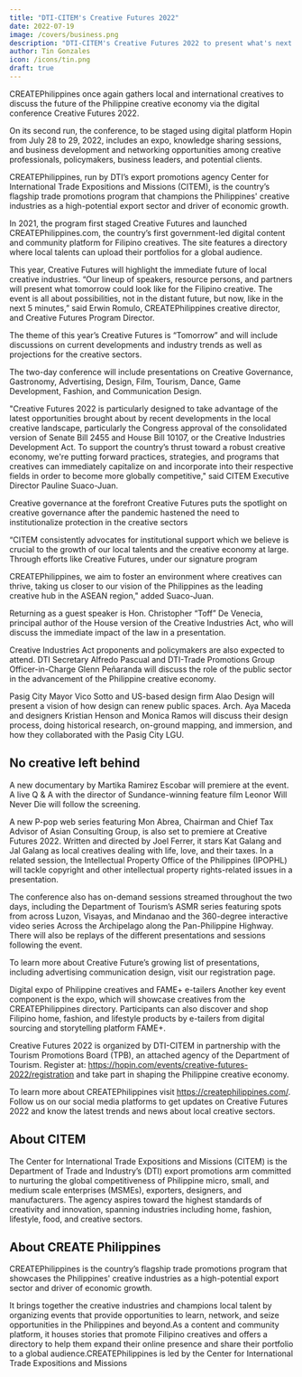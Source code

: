 ```yaml
---
title: "DTI-CITEM's Creative Futures 2022"
date: 2022-07-19
image: /covers/business.png
description: "DTI-CITEM's Creative Futures 2022 to present what's next for the Philippine creative economy"
author: Tin Gonzales
icon: /icons/tin.png
draft: true
---
```



CREATEPhilippines once again gathers local and international creatives to discuss the future of the Philippine creative economy via the digital conference Creative Futures 2022. 

On its second run, the conference, to be staged using digital platform Hopin from July 28 to 29, 2022, includes an expo, knowledge sharing sessions, and business development and networking opportunities among creative professionals, policymakers, business leaders, and potential clients.

CREATEPhilippines, run by DTI’s export promotions agency Center for International Trade Expositions and Missions (CITEM), is the country’s flagship trade promotions program that champions the Philippines' creative industries as a high-potential export sector and driver of  economic growth. 

In 2021, the program first staged Creative Futures and launched CREATEPhilippines.com, the country’s first government-led digital content and community platform for Filipino creatives. The site features a directory where local talents can upload their portfolios for a global audience. 

This year, Creative Futures will highlight the immediate future of local creative industries. “Our lineup of speakers, resource persons, and partners will present what tomorrow could look like for the Filipino creative. The event is all about possibilities, not in the distant future, but now, like in the next 5 minutes,” said Erwin Romulo, CREATEPhilippines creative director, and Creative Futures Program Director.

The theme of this year’s Creative Futures is “Tomorrow” and will include discussions on current developments and industry trends as well as projections for the creative sectors.

The two-day conference will include presentations on Creative Governance, Gastronomy, Advertising, Design, Film, Tourism, Dance, Game Development, Fashion, and Communication Design. 

"Creative Futures 2022 is particularly designed to take advantage of the latest opportunities brought about by recent developments in the local creative landscape, particularly the Congress approval of the consolidated version of Senate Bill 2455 and House Bill 10107, or the Creative Industries Development Act. To support the country’s thrust toward a robust creative economy, we're putting forward practices, strategies, and programs that creatives can immediately capitalize on and incorporate into their respective fields in order to become more globally competitive," said CITEM Executive Director Pauline Suaco-Juan.

Creative governance at the forefront Creative Futures puts the spotlight on creative governance after the pandemic hastened the need to institutionalize protection in the creative sectors

“CITEM consistently advocates for institutional support which we believe is crucial to the growth 
of our local talents and the creative economy at large. Through efforts like Creative Futures, under our signature program

CREATEPhilippines, we aim to foster an environment where creatives can thrive, taking us closer to our vision of the Philippines as the leading creative hub in the ASEAN region," added Suaco-Juan.

Returning as a guest speaker is Hon. Christopher “Toff” De Venecia, principal author of the House version of the Creative Industries Act, who will discuss the immediate impact of the law in a presentation. 

Creative Industries Act proponents and policymakers are also expected to attend. DTI Secretary Alfredo Pascual and DTI-Trade Promotions Group Officer-in-Charge Glenn Peñaranda will discuss the role of the public sector in the advancement of the Philippine creative economy.

Pasig City Mayor Vico Sotto and US-based design firm Alao Design will present a vision of how design can renew public spaces. Arch. Aya Maceda and designers Kristian Henson and Monica Ramos will discuss their design process, doing historical research, on-ground mapping, and immersion, and how they collaborated with the Pasig City LGU.


## No creative left behind

A new documentary by Martika Ramirez Escobar will premiere at the event. A live Q & A with the director of Sundance-winning feature film Leonor Will Never Die will follow the screening. 

A new P-pop web series featuring Mon Abrea, Chairman and Chief Tax Advisor of Asian Consulting Group, is also set to premiere at Creative Futures 2022. Written and directed by Joel Ferrer, it stars Kat Galang and Jal Galang as local creatives dealing with life, love, and their taxes. In a related session, the Intellectual Property Office of the Philippines (IPOPHL) will tackle copyright and other intellectual property rights-related issues in a presentation.

The conference also has on-demand sessions streamed throughout the two days, including the Department of Tourism’s ASMR series featuring spots from across Luzon, Visayas, and Mindanao and the 360-degree interactive video series Across the Archipelago along the Pan-Philippine Highway. There will also be replays of the different presentations and sessions 
following the event.

To learn more about Creative Future’s growing list of presentations, including advertising communication design, visit our registration page.

Digital expo of Philippine creatives and FAME+ e-tailers
Another key event component is the expo, which will showcase creatives from the CREATEPhilippines directory. Participants can also discover and shop Filipino home, fashion, and lifestyle products by e-tailers from digital sourcing and storytelling platform FAME+.

Creative Futures 2022 is organized by DTI-CITEM in partnership with the Tourism Promotions Board (TPB), an attached agency of the Department of Tourism. Register at: https://hopin.com/events/creative-futures-2022/registration and take part in shaping the Philippine creative economy. 

To learn more about CREATEPhilippines visit 
https://createphilippines.com/. Follow us on our social media platforms to get updates on Creative Futures 2022 and know the latest trends and news about local creative sectors. 

## About CITEM

The Center for International Trade Expositions and Missions (CITEM) is the Department of Trade and Industry’s (DTI) export promotions arm committed to nurturing the global competitiveness of Philippine micro, small, and medium scale enterprises (MSMEs), exporters,  designers, and manufacturers. The agency aspires toward the highest standards of creativity and innovation, spanning industries including home, fashion, lifestyle, food, and creative sectors.

## About CREATE Philippines

CREATEPhilippines is the country’s flagship trade promotions program that showcases the  Philippines' creative industries as a high-potential export sector and driver of economic growth.

It brings together the creative industries and champions local talent by organizing events that  provide opportunities to learn, network, and seize opportunities in the Philippines and beyond.As a content and community platform, it houses stories that promote Filipino creatives and offers a directory to help them expand their online presence and share their portfolio to a global audience.CREATEPhilippines is led by the Center for International Trade Expositions and Missions

